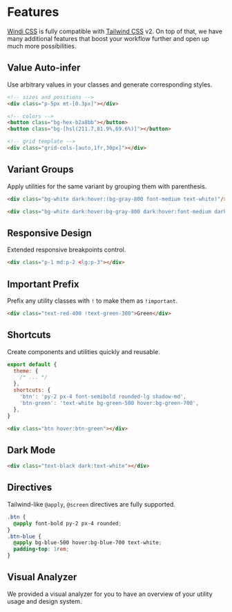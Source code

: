 [windi css]: https://github.com/windicss/windicss
[tailwind css]: https://tailwindcss.com/docs
[svelte]: /guide/svelte.html#additional-features-in-svelte-⚡%EF%B8%8F

# Features

[Windi CSS] is fully compatible with [Tailwind CSS] v2. On top of that, we have many additional features that boost your workflow further and open up much more possibilities.

## Value Auto-infer

Use arbitrary values in your classes and generate corresponding styles.

```html
<!-- sizes and positions -->
<div class="p-5px mt-[0.3px]"></div>

<!-- colors -->
<button class="bg-hex-b2a8bb"></button>
<button class="bg-[hsl(211.7,81.9%,69.6%)]"></button>

<!-- grid template -->
<div class="grid-cols-[auto,1fr,30px]"></div>
```

<LearnMore to="/features/value-auto-infer" />

## Variant Groups

Apply utilities for the same variant by grouping them with parenthesis.

```html
<div class="bg-white dark:hover:(bg-gray-800 font-medium text-white)"/>
```

```html
<div class="bg-white dark:hover:bg-gray-800 dark:hover:font-medium dark:hover:text-white"/>
```

<LearnMore to="/features/variant-groups" />

## Responsive Design

Extended responsive breakpoints control.

```html
<div class="p-1 md:p-2 <lg:p-3"></div>
```

<LearnMore to="/features/responsive-design" />

## Important Prefix

Prefix any utility classes with `!` to make them as `!important`.

```html
<div class="text-red-400 !text-green-300">Green</div>
```

<LearnMore to="/features/important-prefix" />

## Shortcuts

Create components and utilities quickly and reusable.

```js windi.config.js
export default {
  theme: {
    /* ... */
  },
  shortcuts: {
    'btn': 'py-2 px-4 font-semibold rounded-lg shadow-md',
    'btn-green': 'text-white bg-green-500 hover:bg-green-700',
  },
}
```

```html
<div class="btn hover:btn-green"></div>
```

<LearnMore to="/features/shortcuts" />


## Dark Mode

```html
<div class="text-black dark:text-white"></div>
```

<LearnMore to="/features/dark-mode" />

## Directives

Tailwind-like `@apply`, `@screen` directives are fully supported.

```css
.btn {
  @apply font-bold py-2 px-4 rounded;
}
.btn-blue {
  @apply bg-blue-500 hover:bg-blue-700 text-white;
  padding-top: 1rem;
}
```

<LearnMore to="/features/directives" />

## Visual Analyzer

We provided a visual analyzer for you to have an overview of your utility usage and design system.

<LearnMore to="/features/analyzer" />

